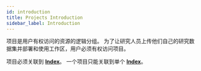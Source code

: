 ```yaml
---
id: introduction
title: Projects Introduction
sidebar_label: Introduction
---
```


项目是用户有权访问的资源的逻辑分组。 为了让研究人员上传他们自己的研究数据集并部署和使用工作区，用户必须有权访问项目。

项目必须关联到 [**Index**](/user_guide/sidebar/admin/accounts/indexes/introduction)。 一个项目只能关联到单个 [**Index**](/user_guide/sidebar/admin/accounts/indexes/introduction)。
